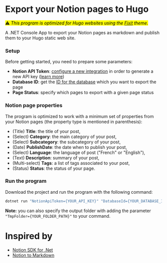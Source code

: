 # Export your Notion pages to Hugo

<mark>⚠️ *This program is optimized for Hugo websites using the [Fixit](https://github.com/hugo-fixit) theme.*</mark>

A .NET Console App to export your Notion pages as markdown and publish them to your Hugo static web site.

### Setup
Before getting started, you need to prepare some parameters:
- **Notion API Token**: [configure a new integration](https://www.notion.so/my-integrations) in order to generate a new API key ([learn more](https://developers.notion.com/docs/authorization))
- **Database ID**: get the [ID for the database](https://developers.notion.com/reference/database#all-databases) which you want to export the page
- **Page Status**: specify which pages to export with a given page status

### Notion page properties
The program is optimized to work with a minimum set of properties from your Notion pages (the property type is mentioned in parenthesis):
- (Title) **Title**: the title of your post,
- (Select) **Category**: the main category of your post,
- (Select) **Subcategory**: the subcategory of your post,
- (Date) **PublishDate**: the date when to publish your post,
- (Select) **Language**: the language of post ("French" or "English"),
- (Text) **Description**: summary of your post,
- (Multi-select) **Tags**: a list of tags associated to your post,
- (Status) **Status**: the status of your page.

### Run the program
Download the project and run the program with the following command:
```bash
dotnet run "NotionApiToken={YOUR_API_KEY}" "DatabaseId={YOUR_DATABASE_ID}" "Status={YOUR_PAGE_STATUS}"
```

**Note:** you can also specify the output folder with adding the parameter `"TmpFolder={YOUR_FOLDER_PATH}"` to your command.

# Inspired by
* [Notion SDK for .Net](https://github.com/notion-dotnet/notion-sdk-net)
* [Notion to Markdown](https://github.com/yucchiy/notion-to-markdown)
